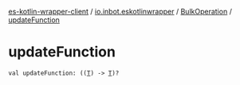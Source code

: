 [es-kotlin-wrapper-client](../../index.md) / [io.inbot.eskotlinwrapper](../index.md) / [BulkOperation](index.md) / [updateFunction](./update-function.md)

# updateFunction

`val updateFunction: ((`[`T`](index.md#T)`) -> `[`T`](index.md#T)`)?`
